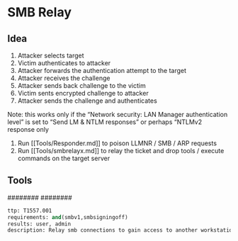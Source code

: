 # SMB Relay

## Idea
1. Attacker selects target
2. Victim authenticates to attacker
3. Attacker forwards the authentication attempt to the target
4. Attacker receives the challenge
5. Attacker sends back challenge to the victim
6. Victim sents encrypted challenge to attacker
7. Attacker sends the challenge and authenticates

Note: this works only if the “Network security: LAN Manager authentication level” is set to “Send LM & NTLM responses” or perhaps “NTLMv2 response only

1. Run [[Tools/Responder.md]] to poison LLMNR / SMB / ARP requests
2. Run [[Tools/smbrelayx.md]] to relay the ticket and drop tools / execute commands on the target server


## Tools
########
########


```meta
ttp: T1557.001
requirements: and(smbv1,smbsigningoff)
results: user, admin
description: Relay smb connections to gain access to another workstation
```
